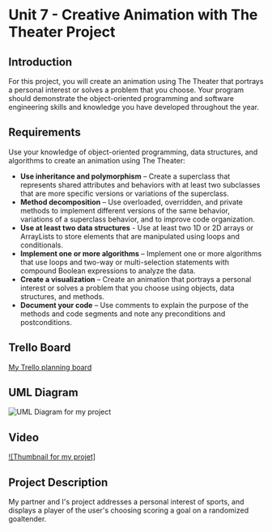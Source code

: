# Unit 7 - Creative Animation with The Theater Project

## Introduction

For this project, you will create an animation using The Theater that portrays a personal interest or solves a problem that you choose. Your program should demonstrate the object-oriented programming and software engineering skills and knowledge you have developed throughout the year.

## Requirements

Use your knowledge of object-oriented programming, data structures, and algorithms to create an animation using The Theater:

- **Use inheritance and polymorphism** – Create a superclass that represents shared attributes and behaviors with at least two subclasses that are more specific versions or variations of the superclass.
- **Method decomposition** – Use overloaded, overridden, and private methods to implement different versions of the same behavior, variations of a superclass behavior, and to improve code organization.
- **Use at least two data structures** - Use at least two 1D or 2D arrays or ArrayLists to store elements that are manipulated using loops and conditionals.
- **Implement one or more algorithms** – Implement one or more algorithms that use loops and two-way or multi-selection statements with compound Boolean expressions to analyze the data.
- **Create a visualization** – Create an animation that portrays a personal interest or solves a problem that you choose using objects, data structures, and methods.
- **Document your code** – Use comments to explain the purpose of the methods and code segments and note any preconditions and postconditions.

## Trello Board

[My Trello planning board](https://trello.com/b/MlasJRT0/unit-7-project-planning)

## UML Diagram

![UML Diagram for my project](https://docs.google.com/drawings/d/1-bB89kHANrnVmX0T66z0Whxn7_goHlUrEmmpaBgkllI/edit?pli=1)

## Video

[![Thumbnail for my projet]](https://youtu.be/AtA4pkghJRg)

## Project Description

My partner and I's project addresses a personal interest of sports, and displays a player of the user's choosing scoring a goal on a randomized goaltender.
